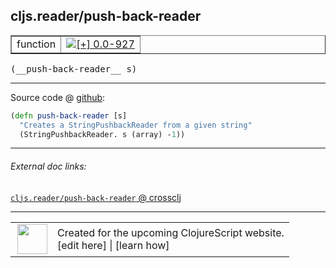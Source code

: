 ## cljs.reader/push-back-reader



 <table border="1">
<tr>
<td>function</td>
<td><a href="https://github.com/cljsinfo/cljs-api-docs/tree/0.0-927"><img valign="middle" alt="[+] 0.0-927" title="Added in 0.0-927" src="https://img.shields.io/badge/+-0.0--927-lightgrey.svg"></a> </td>
</tr>
</table>


 <samp>
(__push-back-reader__ s)<br>
</samp>

---







Source code @ [github](https://github.com/clojure/clojurescript/blob/r2202/src/cljs/cljs/reader.cljs#L28-L30):

```clj
(defn push-back-reader [s]
  "Creates a StringPushbackReader from a given string"
  (StringPushbackReader. s (array) -1))
```

<!--
Repo - tag - source tree - lines:

 <pre>
clojurescript @ r2202
└── src
    └── cljs
        └── cljs
            └── <ins>[reader.cljs:28-30](https://github.com/clojure/clojurescript/blob/r2202/src/cljs/cljs/reader.cljs#L28-L30)</ins>
</pre>

-->

---



###### External doc links:

[`cljs.reader/push-back-reader` @ crossclj](http://crossclj.info/fun/cljs.reader.cljs/push-back-reader.html)<br>

---

 <table>
<tr><td>
<img valign="middle" align="right" width="48px" src="http://i.imgur.com/Hi20huC.png">
</td><td>
Created for the upcoming ClojureScript website.<br>
[edit here] | [learn how]
</td></tr></table>

[edit here]:https://github.com/cljsinfo/cljs-api-docs/blob/master/cljsdoc/cljs.reader_push-back-reader.cljsdoc
[learn how]:https://github.com/cljsinfo/cljs-api-docs/wiki/cljsdoc-files

<!--

This information was too distracting to show to readers, but I'll leave it
commented here since it is helpful to:

- pretty-print the data used to generate this document
- and show how to retrieve that data



The API data for this symbol:

```clj
{:ns "cljs.reader",
 :name "push-back-reader",
 :type "function",
 :signature ["[s]"],
 :source {:code "(defn push-back-reader [s]\n  \"Creates a StringPushbackReader from a given string\"\n  (StringPushbackReader. s (array) -1))",
          :title "Source code",
          :repo "clojurescript",
          :tag "r2202",
          :filename "src/cljs/cljs/reader.cljs",
          :lines [28 30]},
 :full-name "cljs.reader/push-back-reader",
 :full-name-encode "cljs.reader_push-back-reader",
 :history [["+" "0.0-927"]]}

```

Retrieve the API data for this symbol:

```clj
;; from Clojure REPL
(require '[clojure.edn :as edn])
(-> (slurp "https://raw.githubusercontent.com/cljsinfo/cljs-api-docs/catalog/cljs-api.edn")
    (edn/read-string)
    (get-in [:symbols "cljs.reader/push-back-reader"]))
```

-->
